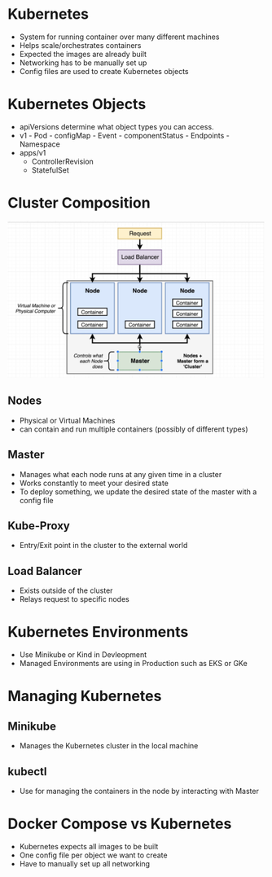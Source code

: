 # Kubernetes #
* System for running container over many different machines
* Helps scale/orchestrates containers
* Expected the images are already built
* Networking has to be manually set up
* Config files are used to create Kubernetes objects

# Kubernetes Objects #
* apiVersions determine what object types you can access.    
* v1
    *-* Pod
    *-* configMap
    *-* Event
    *-* componentStatus
    *-* Endpoints
    *-* Namespace
* apps/v1
    - ControllerRevision
    - StatefulSet

# Cluster Composition #
![](2022-01-17-11-06-06.png)

## Nodes 
* Physical or Virtual Machines
* can contain and run multiple containers (possibly of different types)

## Master
* Manages what each node runs at any given time in a cluster
* Works constantly to meet your desired state
* To deploy something, we update the desired state of the master with a config file

## Kube-Proxy
* Entry/Exit point in the cluster to the external world

## Load Balancer
* Exists outside of the cluster
* Relays request to specific nodes

# Kubernetes Environments
* Use Minikube or Kind in Devleopment
* Managed Environments are using in Production such as EKS or GKe

# Managing Kubernetes
## Minikube
* Manages the Kubernetes cluster in the local machine

## kubectl
* Use for managing the containers in the node by interacting with Master

# Docker Compose vs Kubernetes #
* Kubernetes expects all images to be built
* One config file per object we want to create
* Have to manually set up all networking